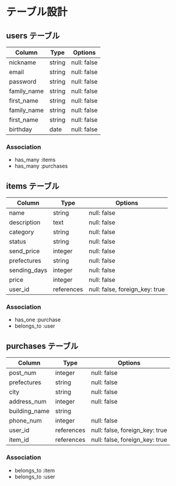 # テーブル設計

## users テーブル

| Column      | Type   | Options     |
| ----------- | ------ | ----------- |
| nickname    | string | null: false |
| email       | string | null: false |
| password    | string | null: false |
| family_name | string | null: false |
| first_name  | string | null: false |
| family_name | string | null: false |
| first_name  | string | null: false |
| birthday    | date   | null: false |

### Association

- has_many :items
- has_many :purchases

## items テーブル

| Column       | Type       | Options                        |
| ------------ | ---------- | ------------------------------ |
| name         | string     | null: false                    |
| description  | text       | null: false                    |
| category     | string     | null: false                    |
| status       | string     | null: false                    |
| send_price   | integer    | null: false                    |
| prefectures  | string     | null: false                    |
| sending_days | integer    | null: false                    |
| price        | integer    | null: false                    |
| user_id      | references | null: false, foreign_key: true |

### Association

- has_one :purchase
- belongs_to :user

## purchases テーブル

| Column        | Type       | Options                        |
| ------------- | ---------- | ------------------------------ |
| post_num      | integer    | null: false                    |
| prefectures   | string     | null: false                    |
| city          | string     | null: false                    |
| address_num   | integer    | null: false                    |
| building_name | string     |                                |
| phone_num     | integer    | null: false                    |
| user_id       | references | null: false, foreign_key: true |
| item_id       | references | null: false, foreign_key: true |

### Association

- belongs_to :item
- belongs_to :user